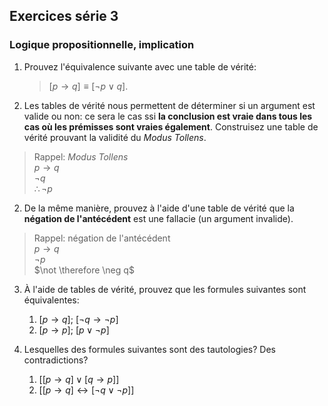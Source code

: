 ## Exercices série 3

### Logique propositionnelle, implication

1. Prouvez l'équivalence suivante avec une table de vérité:
   > $[p \rightarrow q] \equiv [\neg p \lor q]$.

3. Les tables de vérité nous permettent de déterminer si un argument est valide ou non: ce sera le cas ssi **la conclusion est vraie dans tous les cas où les prémisses sont vraies également**. Construisez une table de vérité prouvant la validité du *Modus Tollens*.

> Rappel: *Modus Tollens*  
> $p \rightarrow q$  
> $\neg q$  
> $\therefore \neg p$

2. De la même manière, prouvez à l'aide d'une table de vérité que la **négation de l'antécédent** est une fallacie (un argument invalide).

> Rappel: négation de l'antécédent  
> $p \rightarrow q$  
> $\neg p$  
> $\not \therefore \neg q$

3. À l'aide de tables de vérité, prouvez que les formules suivantes sont équivalentes:  
   1. $[p \rightarrow q]$; $[\neg q \rightarrow \neg p]$
   2. $[p \rightarrow p]$; $[p \lor \neg p]$

4. Lesquelles des formules suivantes sont des tautologies? Des contradictions?
   1. $[[p \rightarrow q] \lor [q \rightarrow p]]$
   2. $[[p \rightarrow q] \leftrightarrow [\neg q \lor \neg p]]$
